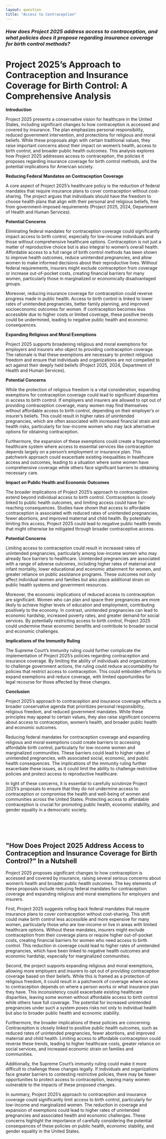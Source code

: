 ```yaml
---
layout: question
title: "Access to Contraception"
---
```


### *How does Project 2025 address access to contraception, and what policies does it propose regarding insurance coverage for birth control methods?*


# Project 2025’s Approach to Contraception and Insurance Coverage for Birth Control: A Comprehensive Analysis

**Introduction**

Project 2025 presents a conservative vision for healthcare in the United States, including significant changes to how contraception is accessed and covered by insurance. The plan emphasizes personal responsibility, reduced government intervention, and protections for religious and moral beliefs. While these proposals align with certain traditional values, they raise important concerns about their impact on women’s health, access to birth control, and broader public health outcomes. This analysis explores how Project 2025 addresses access to contraception, the policies it proposes regarding insurance coverage for birth control methods, and the potential implications for American society.

**Reducing Federal Mandates on Contraception Coverage**

A core aspect of Project 2025’s healthcare policy is the reduction of federal mandates that require insurance plans to cover contraception without cost-sharing. The project argues that individuals should have the freedom to choose health plans that align with their personal and religious beliefs, free from government-imposed requirements (Project 2025, 2024, Department of Health and Human Services).

**Potential Concerns**

Eliminating federal mandates for contraception coverage could significantly impact access to birth control, especially for low-income individuals and those without comprehensive healthcare options. Contraception is not just a matter of reproductive choice but is also integral to women’s overall health. Affordable access to a full range of birth control methods has been shown to improve health outcomes, reduce unintended pregnancies, and allow women to make informed decisions about their reproductive lives. Without federal requirements, insurers might exclude contraception from coverage or increase out-of-pocket costs, creating financial barriers for many women, particularly those in marginalized or economically disadvantaged groups.

Moreover, reducing insurance coverage for contraception could reverse progress made in public health. Access to birth control is linked to lower rates of unintended pregnancies, better family planning, and improved socioeconomic outcomes for women. If contraception becomes less accessible due to higher costs or limited coverage, these positive trends could be undermined, leading to negative public health and economic consequences.

**Expanding Religious and Moral Exemptions**

Project 2025 supports broadening religious and moral exemptions for employers and insurers who object to providing contraception coverage. The rationale is that these exemptions are necessary to protect religious freedom and ensure that individuals and organizations are not compelled to act against their deeply held beliefs (Project 2025, 2024, Department of Health and Human Services).

**Potential Concerns**

While the protection of religious freedom is a vital consideration, expanding exemptions for contraception coverage could lead to significant disparities in access to birth control. If employers and insurers are allowed to opt out of providing contraception coverage, many women may find themselves without affordable access to birth control, depending on their employer’s or insurer’s beliefs. This could result in higher rates of unintended pregnancies, which are often associated with increased financial strain and health risks, particularly for low-income women who may lack alternative options for obtaining contraception.

Furthermore, the expansion of these exemptions could create a fragmented healthcare system where access to essential services like contraception depends largely on a person’s employment or insurance plan. This patchwork approach could exacerbate existing inequalities in healthcare access and outcomes, leading to a situation where some women have comprehensive coverage while others face significant barriers to obtaining necessary care.

**Impact on Public Health and Economic Outcomes**

The broader implications of Project 2025’s approach to contraception extend beyond individual access to birth control. Contraception is closely linked to public health outcomes, and limiting access could have far-reaching consequences. Studies have shown that access to affordable contraception is associated with reduced rates of unintended pregnancies, fewer abortions, and improved maternal and child health. By potentially limiting this access, Project 2025 could lead to negative public health trends that might otherwise be mitigated through broader contraceptive access.

**Potential Concerns**

Limiting access to contraception could result in increased rates of unintended pregnancies, particularly among low-income women who may already face barriers to healthcare. Unintended pregnancies are associated with a range of adverse outcomes, including higher rates of maternal and infant mortality, lower educational and economic attainment for women, and greater reliance on public assistance programs. These outcomes not only affect individual women and families but also place additional strain on public health systems and government resources.

Moreover, the economic implications of reduced access to contraception are significant. Women who can plan and space their pregnancies are more likely to achieve higher levels of education and employment, contributing positively to the economy. In contrast, unintended pregnancies can lead to economic hardship, increased poverty rates, and greater demand for social services. By potentially restricting access to birth control, Project 2025 could undermine these economic benefits and contribute to broader social and economic challenges.

**Implications of the Immunity Ruling**

The Supreme Court’s immunity ruling could further complicate the implementation of Project 2025’s policies regarding contraception and insurance coverage. By limiting the ability of individuals and organizations to challenge government actions, the ruling could reduce accountability for policies that restrict access to contraception. This could embolden efforts to expand exemptions and reduce coverage, with limited opportunities for legal recourse for those affected by these changes.

**Conclusion**

Project 2025’s approach to contraception and insurance coverage reflects a broader conservative agenda that prioritizes personal responsibility, religious freedom, and reduced government mandates. While these principles may appeal to certain values, they also raise significant concerns about access to contraception, women’s health, and broader public health and economic outcomes.

Reducing federal mandates for contraception coverage and expanding religious and moral exemptions could create barriers to accessing affordable birth control, particularly for low-income women and marginalized communities. These barriers could lead to higher rates of unintended pregnancies, with associated social, economic, and public health consequences. The implications of the immunity ruling further exacerbate these issues, as it could limit the ability to challenge restrictive policies and protect access to reproductive healthcare.

In light of these concerns, it is essential to carefully scrutinize Project 2025’s proposals to ensure that they do not undermine access to contraception or compromise the health and well-being of women and communities across the United States. Protecting access to affordable contraception is crucial for promoting public health, economic stability, and gender equality in a democratic society.

<br><br><br>

## <span id="nutshell">"How Does Project 2025 Address Access to Contraception and Insurance Coverage for Birth Control?" In a Nutshell</span>

Project 2025 proposes significant changes to how contraception is accessed and covered by insurance, raising several serious concerns about women’s health and broader public health outcomes. The key elements of these proposals include reducing federal mandates for contraception coverage and expanding religious and moral exemptions for employers and insurers.

First, Project 2025 suggests rolling back federal mandates that require insurance plans to cover contraception without cost-sharing. This shift could make birth control less accessible and more expensive for many women, particularly those who are low-income or live in areas with limited healthcare options. Without these mandates, insurers might exclude contraception from their coverage plans or require higher out-of-pocket costs, creating financial barriers for women who need access to birth control. This reduction in coverage could lead to higher rates of unintended pregnancies, which have been linked to negative health outcomes and economic hardship, especially for marginalized communities.

Second, the project supports expanding religious and moral exemptions, allowing more employers and insurers to opt out of providing contraception coverage based on their beliefs. While this is framed as a protection of religious freedom, it could result in a patchwork of coverage where access to contraception depends on where a person works or what insurance plan they have. This inconsistency could exacerbate existing healthcare disparities, leaving some women without affordable access to birth control while others have full coverage. The potential for increased unintended pregnancies under such a system poses risks not only to individual health but also to broader public health and economic stability.

Furthermore, the broader implications of these policies are concerning. Contraception is closely linked to positive public health outcomes, such as reduced rates of unintended pregnancies, fewer abortions, and improved maternal and child health. Limiting access to affordable contraception could reverse these trends, leading to higher healthcare costs, greater reliance on social services, and increased economic strain on families and communities.

Additionally, the Supreme Court’s immunity ruling could make it more difficult to challenge these changes legally. If individuals and organizations face greater barriers to contesting restrictive policies, there may be fewer opportunities to protect access to contraception, leaving many women vulnerable to the impacts of these proposed changes.

In summary, Project 2025’s approach to contraception and insurance coverage could significantly limit access to birth control, particularly for low-income and marginalized women. The reduction in coverage and expansion of exemptions could lead to higher rates of unintended pregnancies and associated health and economic challenges. These concerns highlight the importance of carefully considering the potential consequences of these policies on public health, economic stability, and gender equality in the United States.
